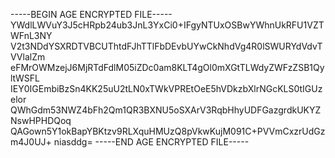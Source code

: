 -----BEGIN AGE ENCRYPTED FILE-----
YWdlLWVuY3J5cHRpb24ub3JnL3YxCi0+IFgyNTUxOSBwYWhnUkRFU1VZTWFnL3NY
V2t3NDdYSXRDTVBCUThtdFJhTTlFbDEvbUYwCkNhdVg4R0lSWURYdVdvTVVlalZm
eFMrOWMzejJ6MjRTdFdlM05iZDc0am8KLT4gOl0mXGtTLWdyZWFzZSB1QyltWSFL
IEY0IGEmbiBzSn4KK25uU2tLN0xTWkVPREtOeE5hVDkzbXlrNGcKLS0tIGUzelor
QWhGdm53NWZ4bFh2Qm1QR3BXNU5oSXArV3RqbHhyUDFGazgrdkUKYZNswHPHDQoq
QAGown5Y1okBapYBKtzv9RLXquHMUzQ8pVkwKujM091C+PVVmCxzrUdGzm4J0UJ+
niasddg=
-----END AGE ENCRYPTED FILE-----
